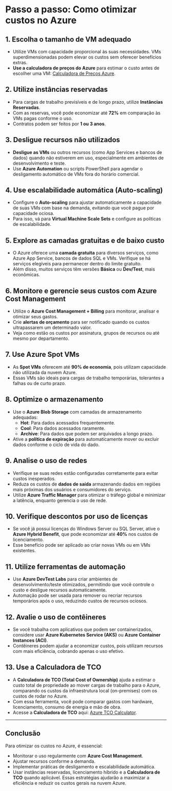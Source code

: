 # Passo a passo: Como otimizar custos no Azure

## 1. Escolha o tamanho de VM adequado
- Utilize VMs com capacidade proporcional às suas necessidades. VMs superdimensionadas podem elevar os custos sem oferecer benefícios extras.
- **Use a calculadora de preços do Azure** para estimar o custo antes de escolher uma VM: [Calculadora de Preços Azure](https://azure.microsoft.com/pt-br/pricing/calculator/).

## 2. Utilize instâncias reservadas
- Para cargas de trabalho previsíveis e de longo prazo, utilize **Instâncias Reservadas**.
- Com as reservas, você pode economizar até **72%** em comparação às VMs pagas conforme o uso.
- Contratos podem ser feitos por **1 ou 3 anos**.

## 3. Desligue recursos não utilizados
- **Desligue as VMs** ou outros recursos (como App Services e bancos de dados) quando não estiverem em uso, especialmente em ambientes de desenvolvimento e teste.
- Use **Azure Automation** ou scripts PowerShell para agendar o desligamento automático de VMs fora do horário comercial.

## 4. Use escalabilidade automática (Auto-scaling)
- Configure o **Auto-scaling** para ajustar automaticamente a capacidade de suas VMs com base na demanda, evitando que você pague por capacidade ociosa.
- Para isso, vá para **Virtual Machine Scale Sets** e configure as políticas de escalabilidade.

## 5. Explore as camadas gratuitas e de baixo custo
- O Azure oferece uma **camada gratuita** para diversos serviços, como Azure App Service, bancos de dados SQL e VMs. Verifique se há serviços elegíveis para permanecer dentro do limite gratuito.
- Além disso, muitos serviços têm versões **Básica** ou **Dev/Test**, mais econômicas.

## 6. Monitore e gerencie seus custos com Azure Cost Management
- Utilize o **Azure Cost Management + Billing** para monitorar, analisar e otimizar seus gastos.
- Crie **alertas de orçamento** para ser notificado quando os custos ultrapassarem um determinado valor.
- Veja como estão os custos por assinatura, grupos de recursos ou até mesmo por departamento.

## 7. Use Azure Spot VMs
- As **Spot VMs** oferecem até **90% de economia**, pois utilizam capacidade não utilizada da nuvem Azure.
- Essas VMs são ideais para cargas de trabalho temporárias, tolerantes a falhas ou de curto prazo.

## 8. Optimize o armazenamento
- Use o **Azure Blob Storage** com camadas de armazenamento adequadas:
  - **Hot**: Para dados acessados frequentemente.
  - **Cool**: Para dados acessados raramente.
  - **Archive**: Para dados que podem ser arquivados a longo prazo.
- Ative a **política de expiração** para automaticamente mover ou excluir dados conforme o ciclo de vida do dado.

## 9. Analise o uso de redes
- Verifique se suas redes estão configuradas corretamente para evitar custos inesperados.
- Reduza os custos de **dados de saída** armazenando dados em regiões mais próximas dos usuários e consumidores do serviço.
- Utilize **Azure Traffic Manager** para otimizar o tráfego global e minimizar a latência, enquanto gerencia o uso de rede.

## 10. Verifique descontos por uso de licenças
- Se você já possui licenças do Windows Server ou SQL Server, ative o **Azure Hybrid Benefit**, que pode economizar até **40%** nos custos de licenciamento.
- Esse benefício pode ser aplicado ao criar novas VMs ou em VMs existentes.

## 11. Utilize ferramentas de automação
- Use **Azure DevTest Labs** para criar ambientes de desenvolvimento/teste otimizados, permitindo que você controle o custo e desligue recursos automaticamente.
- Automação pode ser usada para remover ou recriar recursos temporários após o uso, reduzindo custos de recursos ociosos.

## 12. Avalie o uso de contêineres
- Se você trabalha com aplicativos que podem ser containerizados, considere usar **Azure Kubernetes Service (AKS)** ou **Azure Container Instances (ACI)**.
- Contêineres podem ajudar a economizar custos, pois utilizam recursos com mais eficiência, cobrando apenas o uso efetivo.

## 13. Use a Calculadora de TCO
- A **Calculadora de TCO (Total Cost of Ownership)** ajuda a estimar o custo total de propriedade ao mover cargas de trabalho para o Azure, comparando os custos da infraestrutura local (on-premises) com os custos de rodar no Azure.
- Com essa ferramenta, você pode comparar gastos com hardware, licenciamento, consumo de energia e mão de obra.
- Acesse a **Calculadora de TCO** aqui: [Azure TCO Calculator](https://azure.microsoft.com/pt-br/pricing/tco-calculator/).

---

## Conclusão
Para otimizar os custos no Azure, é essencial:
- Monitorar o uso regularmente com **Azure Cost Management**.
- Ajustar recursos conforme a demanda.
- Implementar práticas de desligamento e escalabilidade automática.
- Usar instâncias reservadas, licenciamento híbrido e a **Calculadora de TCO** quando aplicável.
Essas estratégias ajudarão a maximizar a eficiência e reduzir os custos gerais na nuvem Azure.
